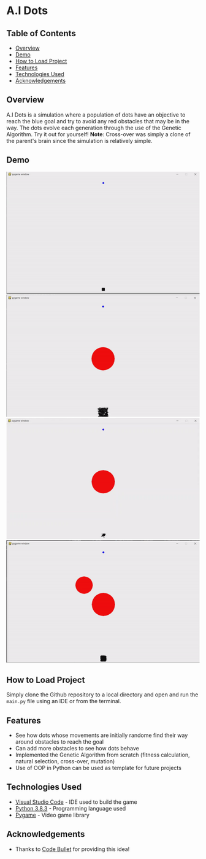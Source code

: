 # A.I Dots

## Table of Contents

- [Overview](#Overview)
- [Demo](#Demo)
- [How to Load Project](#how-to-load-project)
- [Features](#Features)
- [Technologies Used](#technologies-used)
- [Acknowledgements](#acknowledgements)

## Overview

A.I Dots is a simulation where a population of dots have an objective to reach the blue goal and try to avoid any red obstacles that may be in the way. The dots evolve each generation through the use of the Genetic Algorithm. Try it out for yourself! **Note**: Cross-over was simply a clone of the parent's brain since the simulation is relatively simple. 

## Demo

<img src="gifs/without_obstacle.gif?raw=true"/> <img src="gifs/initial.gif?raw=true"/> <img src="gifs/several_generations.gif?raw=true"/>
<img src="gifs/2_obstacles.gif?raw=true"/>

## How to Load Project

Simply clone the Github repository to a local directory and open and run the `main.py` file using an IDE or from the terminal.

## Features

- See how dots whose movements are initially randome find their way around obstacles to reach the goal
- Can add more obstacles to see how dots behave
- Implemented the Genetic Algorithm from scratch (fitness calculation, natural selection, cross-over, mutation)
- Use of OOP in Python can be used as template for future projects

## Technologies Used

- [Visual Studio Code](https://code.visualstudio.com/) - IDE used to build the game
- [Python 3.8.3](https://www.python.org/downloads/) - Programming language used
- [Pygame](https://www.pygame.org/news) - Video game library 

## Acknowledgements

- Thanks to [Code Bullet](https://www.youtube.com/watch?v=BOZfhUcNiqk) for providing this idea!
